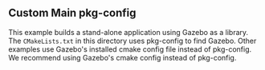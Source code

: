## Custom Main pkg-config

This example builds a stand-alone application using Gazebo as a library. The
`CMakeLists.txt` in this directory uses pkg-config to find Gazebo. Other
examples use Gazebo's installed cmake config file instead of pkg-config. We
recommend using Gazebo's cmake config instead of pkg-config. 
